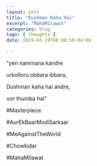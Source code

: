 ```yaml
---
layout: post
title: "Dushman Kaha Hai"
excerpt: "MahaMilawat"
categories: blog
tags: [ thoughts ]
date: 2019-03-19T08:08:50-04:00

---
```


“yen nammana kandre

urkolloru obbara ibbara,

Dushman kaha hai andre,

oor thumba hai”

#Masterpiece

#AurEkBaarModiSarkaar

#MeAgainstTheWorld

#Chowkidar

#MahaMilawat
